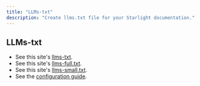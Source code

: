 ```yaml
---
title: "LLMs-txt"
description: "Create llms.txt file for your Starlight documentation."
---
```


## LLMs-txt

- See this site's [llms-txt](/llms.txt).
- See this site's [llms-full.txt](/llms-full.txt).
- See this site's [llms-small.txt](/llms-small.txt).
- See the [configuration guide](https://delucis.github.io/starlight-llms-txt/configuration/).
